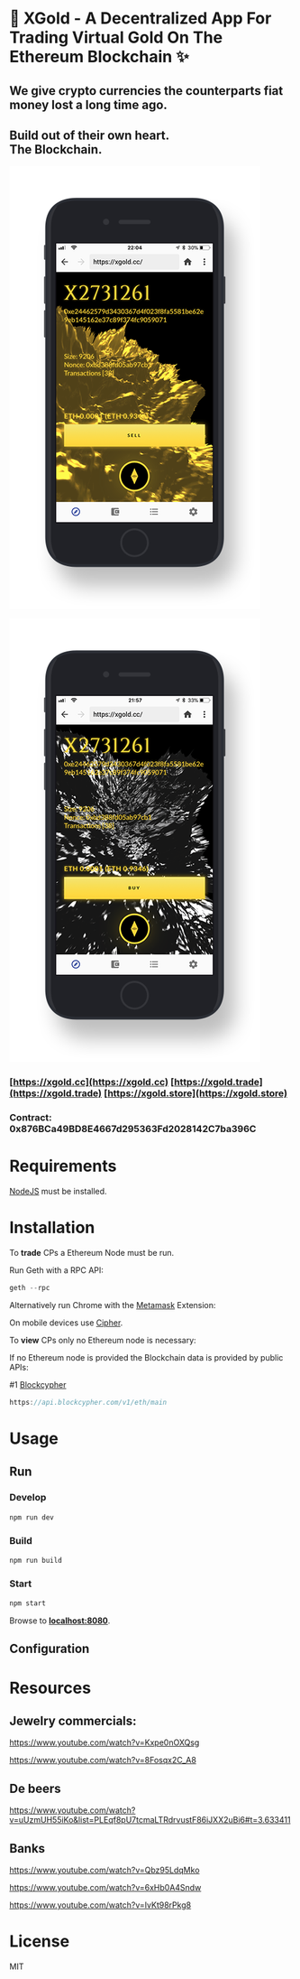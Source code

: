 # 🔑 XGold - A Decentralized App For Trading Virtual Gold On The Ethereum Blockchain ✨

## We give crypto currencies the counterparts fiat money lost a long time ago. 

## Build out of their own heart.<br/>The Blockchain.

![Gold](resources/xgold-screen-owned-2.png)

![Gold](resources/xgold-screen-available-1.png)

### [https://xgold.cc](https://xgold.cc) [https://xgold.trade](https://xgold.trade) [https://xgold.store](https://xgold.store)

### Contract: 0x876BCa49BD8E4667d295363Fd2028142C7ba396C

# Requirements

[NodeJS](https://nodejs.org) must be installed.

# Installation

To **trade** CPs a Ethereum Node must be run.

Run Geth with a RPC API:

```javascript
geth --rpc
```

Alternatively run Chrome with the [Metamask](https://metamask.io/) Extension:

On mobile devices use [Cipher](https://www.cipherbrowser.com/).

To **view** CPs only no Ethereum node is necessary:

If no Ethereum node is provided the Blockchain data is provided by public APIs:

#1 [Blockcypher](https://www.blockcypher.com/dev/ethereum/#introduction)
```javascript
https://api.blockcypher.com/v1/eth/main
```

# Usage

## Run

### Develop

```javascript
npm run dev
```

### Build

```javascript
npm run build
``` 

### Start

```javascript
npm start
```

Browse to **[localhost:8080](http://localhost:8080)**.

## Configuration


# Resources

## Jewelry commercials:

https://www.youtube.com/watch?v=Kxpe0nOXQsg

https://www.youtube.com/watch?v=8Fosqx2C_A8

## De beers
https://www.youtube.com/watch?v=uUzmUH55iKo&list=PLEqf8pU7tcmaLTRdrvustF86iJXX2uBi6#t=3.633411

## Banks

https://www.youtube.com/watch?v=Qbz95LdqMko

https://www.youtube.com/watch?v=6xHb0A4Sndw

https://www.youtube.com/watch?v=IvKt98rPkg8

# License

MIT